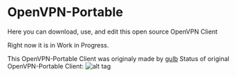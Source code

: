 # OpenVPN-Portable
Here you can download, use, and edit this open source OpenVPN Client

Right now it is in Work in Progress.


This OpenVPN-Portable Client was originaly made by [gulb](https://sourceforge.net/projects/ovpnp/)
Status of original OpenVPN-Portable Client: ![alt tag](http://s32.postimg.org/qei4gdgyp/Screen_Shot_2016_05_04_at_7_46_52_PM.png)
